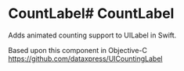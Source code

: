 # CountLabel# CountLabel

Adds animated counting support to UILabel in Swift.

Based upon this component in Objective-C
https://github.com/dataxpress/UICountingLabel
